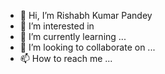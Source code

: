 - 👋 Hi, I’m Rishabh Kumar Pandey
- 👀 I’m interested in 
- 🌱 I’m currently learning ...
- 💞️ I’m looking to collaborate on ...
- 📫 How to reach me ...

<!---
d3nominator/d3nominator is a ✨ special ✨ repository because its `README.md` (this file) appears on your GitHub profile.
You can click the Preview link to take a look at your changes.
--->
